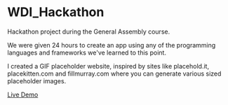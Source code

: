 WDI_Hackathon
=============

Hackathon project during the General Assembly course.

We were given 24 hours to create an app using any of the programming languages and frameworks we've learned to this point.

I created a GIF placeholder website, inspired by sites like placehold.it, placekitten.com and fillmurray.com where you can generate various sized placeholder images.

[Live Demo](http://gifplaceholders.bitballoon.com/)
